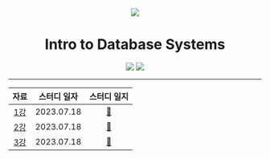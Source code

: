 <div align="center">
    <a
        height="200px"
        href="https://youtube.com/playlist?list=PLSE8ODhjZXjaKScG3l0nuOiDTTqpfnWFf"
    >
        <img src="https://i.ytimg.com/vi/uikbtpVZS2s/hqdefault.jpg?sqp=-oaymwEXCNACELwBSFryq4qpAwkIARUAAIhCGAE=&rs=AOn4CLCmNpsniFx3BvtYZIkhV1a1O-CBvw"/>
    </a>
    <h1>Intro to Database Systems</h1>
    <div>
        <img src="https://img.shields.io/badge/%EA%B8%B0%EA%B0%84-2023.07.18%20~%202023.00.00-e76f51?style=for-the-badge"/>
        <img src="https://img.shields.io/badge/참여자-펭귄,그루트,나강,렉사-faa307?style=for-the-badge"/>
    </div>
</div>

---

|                자료                 | 스터디 일자 | 스터디 일지 |
| :---------------------------------: | :---------: | :---------: |
| [1강](https://youtu.be/uikbtpVZS2s) | 2023.07.18  |   [📝]()    |
| [2강](https://youtu.be/II5qNuxfSoo) | 2023.07.18  |   [📝]()    |
| [3강](https://youtu.be/df-l2PxUidI) | 2023.07.18  |   [📝]()    |
